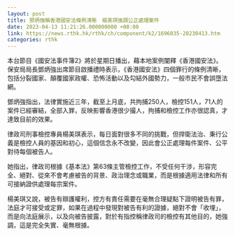 ```yaml
---
layout: post
title: 鄧炳強稱香港國安法條例清晰　楊美琪強調公正處理案件
date: 2023-04-13 11:21:26.000000000 +08:00
link: https://news.rthk.hk/rthk/ch/component/k2/1696035-20230413.htm
categories: rthk
---
```


本台節目《國安法事件簿2》將於星期日播出，藉本地案例闡釋《香港國安法》。保安局局長鄧炳強出席節目啟播禮時表示，《香港國安法》四個罪行的條例清晰，包括分裂國家、顛覆國家政權、恐怖活動以及勾結外國勢力，一般市民不會誤墮法網。

鄧炳強指出，法律實施近三年，截至上月底，共拘捕250人，檢控151人，71人的案件已經審結，全部入罪，反映影響香港很少撮人，拘捕和檢控工作亦很認真，才達致目前的效果。

律政司刑事檢控專員楊美琪表示，每日面對很多不同的挑戰，但捍衛法治、秉行公義是檢控人員的基因和初心，這個信念永不改變，因此會公正處理每件案件、公平對待每個被告人。

她指出，律政司根據《基本法》第63條主管檢控工作，不受任何干涉，形容完全、絕對、從來不會考慮被告的背景、政治理念或職業，而是根據適用法律和所有可接納證供處理每宗案件。

楊美琪又說，被告有辯護權利，控方有責任需要在毫無合理疑點下證明被告有罪，法庭才可接受或定罪，如果在過程中發現對被告有利的證據，絕對不會「收埋」，而是向法庭展示，以及向被告披露，對於有指控稱律政司的檢控有其他目的，她強調，這是完全失實、毫無根據。
